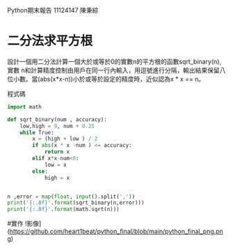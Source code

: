 Python期末報告 11124147 陳秉綜
# 二分法求平方根

設計一個用二分法計算一個大於或等於0的實數n的平方根的函數sqrt_binary(n), 實數 n和計算精度控制由用戶在同一行內輸入，用逗號進行分隔，輸出結果保留八位小數。當(abs(x*x-n))小於或等於設定的精度時，近似認為x * x == n。

程式碼
```python
import math

def sqrt_binary(num , accuracy):
	low,high = 0, num + 0.25
	while True:
		x = (high + low ) / 2
		if abs(x * x -num ) <= accuracy:
			return x
		elif x*x-num<0:
			low = x
		else:
			high = x


n ,error = map(float, input().split(','))
print('{:.8f}'.format(sqrt_binary(n,error)))
print('{:.8f}'.format(math.sqrt(n)))

```
#實作
!影像](https://github.com/heart1beat/python_final/blob/main/python_final_png.png)
